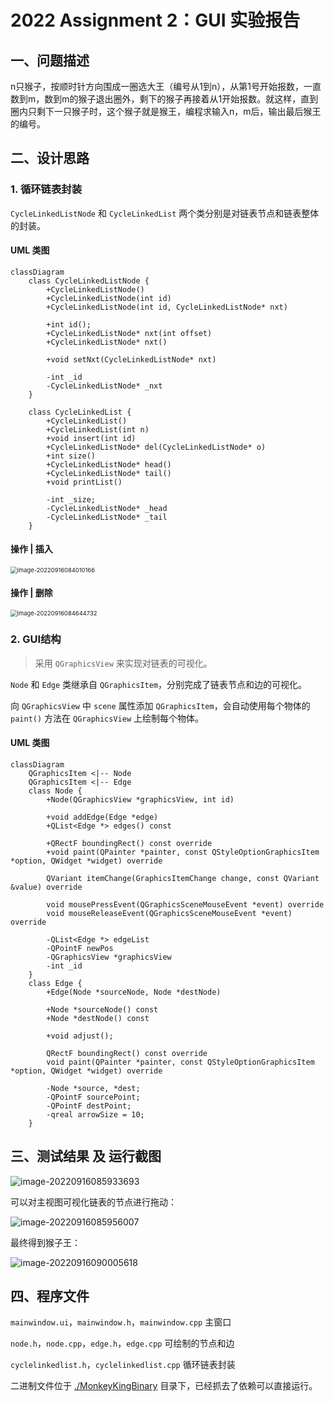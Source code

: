 # 2022 Assignment 2：GUI 实验报告

## 一、问题描述

n只猴子，按顺时针方向围成一圈选大王（编号从1到n），从第1号开始报数，一直数到m，数到m的猴子退出圈外，剩下的猴子再接着从1开始报数。就这样，直到圈内只剩下一只猴子时，这个猴子就是猴王，编程求输入n，m后，输出最后猴王的编号。

## 二、设计思路

### 1. 循环链表封装

`CycleLinkedListNode` 和 `CycleLinkedList` 两个类分别是对链表节点和链表整体的封装。

#### UML 类图

```mermaid
classDiagram
	class CycleLinkedListNode {
        +CycleLinkedListNode()
        +CycleLinkedListNode(int id)
        +CycleLinkedListNode(int id, CycleLinkedListNode* nxt)

        +int id();
        +CycleLinkedListNode* nxt(int offset)
        +CycleLinkedListNode* nxt()

        +void setNxt(CycleLinkedListNode* nxt)

        -int _id
        -CycleLinkedListNode* _nxt
	}
	
	class CycleLinkedList {
        +CycleLinkedList()
        +CycleLinkedList(int n)
        +void insert(int id)
        +CycleLinkedListNode* del(CycleLinkedListNode* o)
        +int size()
        +CycleLinkedListNode* head()
        +CycleLinkedListNode* tail()
        +void printList()
        
        -int _size;
        -CycleLinkedListNode* _head
        -CycleLinkedListNode* _tail
	}
```

#### 操作 | 插入

<img src="./实验报告.assets/image-20220916084010166.png" alt="image-20220916084010166" style="zoom:67%;" />

#### 操作 | 删除

<img src="./实验报告.assets/image-20220916084644732.png" alt="image-20220916084644732" style="zoom:67%;" />

### 2. GUI结构

> 采用 `QGraphicsView` 来实现对链表的可视化。

`Node` 和 `Edge` 类继承自 `QGraphicsItem`，分别完成了链表节点和边的可视化。

向 `QGraphicsView` 中 `scene` 属性添加 `QGraphicsItem`，会自动使用每个物体的 `paint()` 方法在 `QGraphicsView` 上绘制每个物体。

#### UML 类图

```mermaid
classDiagram
	QGraphicsItem <|-- Node
	QGraphicsItem <|-- Edge
	class Node {
        +Node(QGraphicsView *graphicsView, int id)

        +void addEdge(Edge *edge)
        +QList<Edge *> edges() const

        +QRectF boundingRect() const override
        +void paint(QPainter *painter, const QStyleOptionGraphicsItem *option, QWidget *widget) override

        QVariant itemChange(GraphicsItemChange change, const QVariant &value) override

        void mousePressEvent(QGraphicsSceneMouseEvent *event) override
        void mouseReleaseEvent(QGraphicsSceneMouseEvent *event) override

        -QList<Edge *> edgeList
        -QPointF newPos
        -QGraphicsView *graphicsView
        -int _id
	}
	class Edge {
        +Edge(Node *sourceNode, Node *destNode)

        +Node *sourceNode() const
        +Node *destNode() const

        +void adjust();

        QRectF boundingRect() const override
        void paint(QPainter *painter, const QStyleOptionGraphicsItem *option, QWidget *widget) override

        -Node *source, *dest;
        -QPointF sourcePoint;
        -QPointF destPoint;
        -qreal arrowSize = 10;
	}
```



## 三、测试结果 及 运行截图

![image-20220916085933693](./实验报告.assets/image-20220916085933693.png)

可以对主视图可视化链表的节点进行拖动：

![image-20220916085956007](./实验报告.assets/image-20220916085956007.png)

最终得到猴子王：

![image-20220916090005618](./实验报告.assets/image-20220916090005618.png)

## 四、程序文件

`mainwindow.ui`，`mainwindow.h`，`mainwindow.cpp` 主窗口

`node.h`，`node.cpp`，`edge.h`，`edge.cpp` 可绘制的节点和边

`cyclelinkedlist.h`，`cyclelinkedlist.cpp` 循环链表封装

二进制文件位于 [./MonkeyKingBinary](./MonkeyKingBinary) 目录下，已经抓去了依赖可以直接运行。